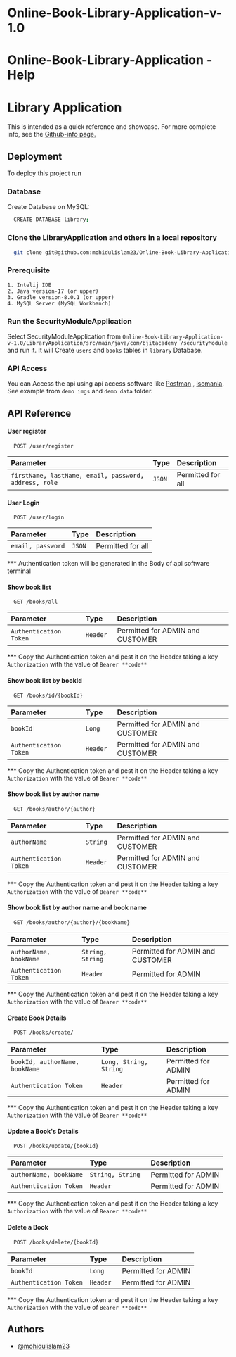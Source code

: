 # Online-Book-Library-Application-v-1.0
# Online-Book-Library-Application - Help

# Library Application

This is intended as a quick reference and showcase. For more complete info, see the [Github-info page.](https://github.com/mohidulislam23/Online-Book-Library-Application-v-1.0) 


## Deployment

To deploy this project run

### Database
  Create Database on MySQL:
```bash
  CREATE DATABASE library;
```
### Clone the LibraryApplication and others in a local repository
 
```bash
  git clone git@github.com:mohidulislam23/Online-Book-Library-Application-v-1.0.git;
```
### Prerequisite
    1. Intelij IDE
    2. Java version-17 (or upper)
    3. Gradle version-8.0.1 (or upper)
    4. MySQL Server (MySQL Workbanch)
### Run the SecurityModuleApplication
 Select SecurityModuleApplication from ``Online-Book-Library-Application-v-1.0/LibraryApplication/src/main/java/com/bjitacademy
 /securityModule`` and run it. It will Create ``users`` and ``books`` tables in ``library`` Database. 

### API Access
 You can Access the api using api access software like [Postman](https://www.postman.com/downloads/) , [isomania](https://insomnia.rest/download). See example from ``demo imgs`` and ``demo data`` folder.
 

## API Reference

#### User register

```http
  POST /user/register
```

| Parameter | Type     | Description                |
| :-------- | :------- | :------------------------- |
| `firstName, lastName, email, password, address, role` | `JSON` | Permitted for all |

#### User Login

```http
  POST /user/login
```

| Parameter | Type     | Description                |
| :-------- | :------- | :------------------------- |
| `email, password` | `JSON` | Permitted for all |

*** Authentication token will be generated in the Body of api software terminal


#### Show book list

```http
  GET /books/all
```

| Parameter | Type     | Description                |
| :-------- | :------- | :------------------------- |
| `Authentication Token` | `Header ` | Permitted for ADMIN and CUSTOMER |

*** Copy the Authentication token and pest it on the Header taking a key ``Authorization`` with the value of ``Bearer **code**``

#### Show book list by bookId

```http
  GET /books/id/{bookId}
```

| Parameter | Type     | Description                |
| :-------- | :------- | :------------------------- |
| `bookId` | `Long ` | Permitted for ADMIN and CUSTOMER |
| `Authentication Token` | `Header ` | Permitted for ADMIN and CUSTOMER |

*** Copy the Authentication token and pest it on the Header taking a key ``Authorization`` with the value of ``Bearer **code**``


#### Show book list by author name

```http
  GET /books/author/{author}
```

| Parameter | Type     | Description                |
| :-------- | :------- | :------------------------- |
| `authorName` | `String ` | Permitted for ADMIN and CUSTOMER |
| `Authentication Token` | `Header ` | Permitted for ADMIN and CUSTOMER |

*** Copy the Authentication token and pest it on the Header taking a key ``Authorization`` with the value of ``Bearer **code**``



#### Show book list by author name and book name

```http
  GET /books/author/{author}/{bookName}
```

| Parameter | Type     | Description                |
| :-------- | :------- | :------------------------- |
| `authorName, bookName` | `String, String ` | Permitted for ADMIN and CUSTOMER |
| `Authentication Token` | `Header ` | Permitted for ADMIN |

*** Copy the Authentication token and pest it on the Header taking a key ``Authorization`` with the value of ``Bearer **code**``


#### Create Book Details

```http
  POST /books/create/
```

| Parameter | Type     | Description                |
| :-------- | :------- | :------------------------- |
| `bookId, authorName, bookName` | `Long, String, String ` | Permitted for ADMIN  |
| `Authentication Token` | `Header ` | Permitted for ADMIN |

*** Copy the Authentication token and pest it on the Header taking a key ``Authorization`` with the value of ``Bearer **code**``


#### Update a Book's Details

```http
  POST /books/update/{bookId}
```

| Parameter | Type     | Description                |
| :-------- | :------- | :------------------------- |
| `authorName, bookName` | `String, String ` | Permitted for ADMIN  |
| `Authentication Token` | `Header ` | Permitted for ADMIN  |

*** Copy the Authentication token and pest it on the Header taking a key ``Authorization`` with the value of ``Bearer **code**``


#### Delete a Book

```http
  POST /books/delete/{bookId}
```

| Parameter | Type     | Description                |
| :-------- | :------- | :------------------------- |
| `bookId` | `Long ` | Permitted for ADMIN  |
| `Authentication Token` | `Header ` | Permitted for ADMIN |

*** Copy the Authentication token and pest it on the Header taking a key ``Authorization`` with the value of ``Bearer **code**``



## Authors

- [@mohidulislam23](https://github.com/mohidulislam23)

